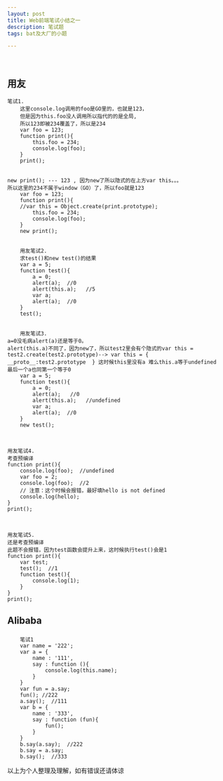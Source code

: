 ```yaml
---
layout: post
title: Web前端笔试小结之一
description: 笔试题
tags: bat及大厂的小题

---
```


﻿<h2>用友</h2>


	笔试1.
		这里console.log调用的foo是GO里的，也就是123，
		但是因为this.foo没人调用所以指代的的是全局,
		所以123即被234覆盖了，所以是234  
		var foo = 123;
		function print(){
			this.foo = 234;
			console.log(foo);
		}
		print();


	new print(); --- 123 , 因为new了所以隐式的在上方var this。。。
	所以这里的234不属于window（GO）了，所以foo就是123
		var foo = 123;
		function print(){
		//var this = Object.create(print.prototype);
			this.foo = 234;
			console.log(foo);
		}
		new print();


		用友笔试2.
		求test()和new test()的结果
		var a = 5;
		function test(){
			a = 0;
			alert(a);  //0
			alert(this.a);   //5
			var a;
			alert(a);  //0
		}
		test();


		用友笔试3.
	a=0没毛病alert(a)还是等于0。
	alert(this.a)不同了，因为new了，所以test2里会有个隐式的var this = test2.create(test2.prototype)--> var this = {  __proto__:test2.prototype  } 这时候this里没有a 难么this.a等于undefined
	最后一个a也同第一个等于0
		var a = 5;
		function test(){
			a = 0;
			alert(a);   //0
			alert(this.a);   //undefined
			var a;
			alert(a);  //0
		}
		new test();



	用友笔试4.
	考查预编译
	function print(){
		console.log(foo);  //undefined
		var foo = 2;
		console.log(foo);  //2
		// 注意：这个时候会报错，最好填hello is not defined
		console.log(hello);  
	}
	print();



	用友笔试5.
	还是考查预编译
	此题不会报错，因为test函数会提升上来，这时候执行test()会是1
	function print(){
		var test;
		test();  //1
		function test(){
			console.log(1);
		}
	}
	print();




<h2><p>Alibaba</p></h2>

		笔试1
		var name = '222';
		var a = {
			name : '111',
			say : function (){
				console.log(this.name);
			}
		}
		var fun = a.say;
		fun(); //222
		a.say();  //111
		var b = {
			name : '333',
			say : function (fun){
				fun();
			}
		}
		b.say(a.say);  //222
		b.say = a.say;  
		b.say();  //333


<p>以上为个人整理及理解，如有错误还请体谅</p>
